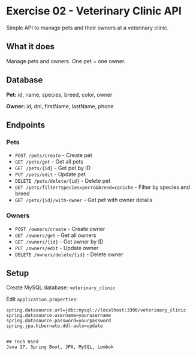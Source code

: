# Exercise 02 - Veterinary Clinic API

Simple API to manage pets and their owners at a veterinary clinic.

## What it does

Manage pets and owners. One pet = one owner.

## Database

**Pet:** id, name, species, breed, color, owner

**Owner:** id, dni, firstName, lastName, phone

## Endpoints

### Pets
* `POST /pets/create` - Create pet
* `GET /pets/get` - Get all pets
* `GET /pets/{id}` - Get pet by ID
* `PUT /pets/edit` - Update pet
* `DELETE /pets/delete/{id}` - Delete pet
* `GET /pets/filter?species=perro&breed=caniche` - Filter by species and breed
* `GET /pets/{id}/with-owner` - Get pet with owner details

### Owners
* `POST /owners/create` - Create owner
* `GET /owners/get` - Get all owners
* `GET /owners/{id}` - Get owner by ID
* `PUT /owners/edit` - Update owner
* `DELETE /owners/delete/{id}` - Delete owner

## Setup

Create MySQL database: `veterinary_clinic`

Edit `application.properties`:
```properties
spring.datasource.url=jdbc:mysql://localhost:3306/veterinary_clinic
spring.datasource.username=yourusername
spring.datasource.password=yourpassword
spring.jpa.hibernate.ddl-auto=update


## Tech Used
Java 17, Spring Boot, JPA, MySQL, Lombok